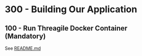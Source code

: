 # 300 - Building Our Application

## 100 - Run Threagile Docker Container (Mandatory)

See [README.md](./100/README.md)
